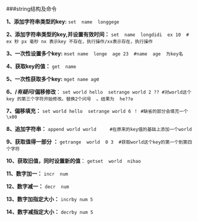 ###string结构及命令

**1、添加字符串类型的key:** `set  name  longgege`

**2、添加字符串类型的key,并设置有效时间：** `set  name  longdidi  ex 10  # ex 秒 px 毫秒 nx 表示key 不存在，执行操作/xx表示存在，执行操作`

**3、一次性设置多个key:** `mset name  longe  age 23  #name  age  为key名`

**4、获取key的值：** `get  name`  

**5、一次性获取多个key:** `mget name ag`e 

**6、/*有疑问*/偏移修改**： `set world hello  setrange world 2 ?? #对world这个key 的第三个字符开始修改。替换2个问号  。结果为  he??o`

**7、偏移填充：** `set world hello  setrange world 6 ！ #缺省的部分会填充一个 \x00`

**8、追加字符串：**  `append world world     #在原来的key值的基础上添加一个world`

**9、获取值得一部分 ：** `getrange  world  0 3  #获取world这个key的第一个到第四个字符`

**10、获取旧值，同时设置新的值**： `getset  world  nihao` 

**11、数字加一：** `incr  num` 

**12、数字减一：** `decr  num`

**13、数字加指定大小：**  `incrby num 5`

**14、数字减指定大小：**  `decrby num 5`
